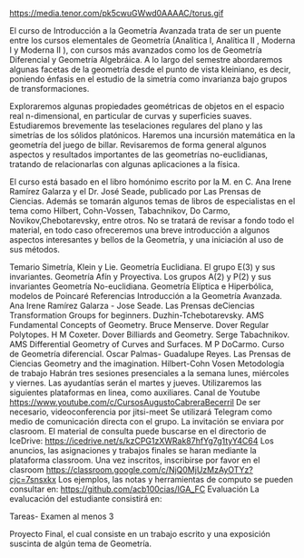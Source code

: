 
https://media.tenor.com/pk5cwuGWwd0AAAAC/torus.gif

El curso de Introducción a la Geometría Avanzada trata de ser un puente entre los cursos elementales de Geometría (Analítica I, Analítica II , Moderna I y Moderna II ), con cursos más avanzados como los de Geometría Diferencial y Geometría Algebráica. A lo largo del semestre abordaremos algunas facetas de la geometría desde el punto de vista kleiniano, es decir, poniendo énfasis en el estudio de la simetría como invarianza bajo grupos de transformaciones.

Exploraremos algunas propiedades geométricas de objetos en el espacio real n-dimensional, en particular de curvas y superficies suaves. Estudiaremos brevemente las teselaciones regulares del plano y las simetrías de los sólidos platónicos. Haremos una incursión matemática en la geometría del juego de billar. Revisaremos de forma general algunos aspectos y resultados importantes de las geometrías no-euclidianas, tratando de relacionarlas con algunas aplicaciones a la física.

El curso está basado en el libro homónimo escrito por la M. en C. Ana Irene Ramírez Galarza y el Dr. José Seade, publicado por Las Prensas de Ciencias. Además se tomarán algunos temas de libros de especialistas en el tema como Hilbert, Cohn-Vossen, Tabachnikov, Do Carmo, Novikov,Chebotarevsky, entre otros. No se tratará de revisar a fondo todo el material, en todo caso ofreceremos una breve introducción a algunos aspectos interesantes y bellos de la Geometría, y una iniciación al uso de sus métodos.

Temario
Simetría, Klein y Lie.
Geometría Euclidiana. El grupo E(3) y sus invariantes.
Geometría Afín y Proyectiva. Los grupos A(2) y P(2) y sus invariantes
Geometría No-euclidiana. Geometría Elíptica e Hiperbólica, modelos de Poincaré
Referencias
Introducción a la Geometría Avanzada. Ana Irene Ramírez Galarza - Jose Seade. Las Prensas deCiencias
Transformation Groups for beginners. Duzhin-Tchebotarevsky. AMS
Fundamental Concepts of Geometry. Bruce Menserve. Dover
Regular Polytopes. H M Coxeter. Dover
Billiards and Geometry. Serge Tabachnikov. AMS
Differential Geometry of Curves and Surfaces. M P DoCarmo.
Curso de Geometría diferencial. Oscar Palmas- Guadalupe Reyes. Las Prensas de Ciencias
Geometry and the imagination. Hilbert-Cohn Vosen
Metodología de trabajo
Habrán tres sesiones presenciales a la semana lunes, miércoles y viernes. Las ayudantías serán el martes y jueves. Utilizaremos las siguientes plataformas en linea, como auxiliares.
Canal de Youtube https://www.youtube.com/c/CursosAugustoCabreraBecerril
De ser necesario, videoconferencia por jitsi-meet
Se utilizará Telegram como medio de comunicación directa con el grupo. La invitación se enviara por clasroom.
El material de consulta puede buscarse en el directorio de IceDrive: https://icedrive.net/s/kzCPG1zXWRak87hfYg7g1tyY4C64
Los anuncios, las asignaciones y trabajos finales se haran mediante la plataforma classroom. Una vez inscritos, inscribirse por favor en el clasroom https://classroom.google.com/c/NjQ0MjUzMzAyOTYz?cjc=7snsxkx
Los ejemplos, las notas y herramientas de computo se pueden consultar en: https://github.com/acb100cias/IGA_FC
Evaluación
La evalucación del estudiante consistirá en:

Tareas- Examen al menos 3

Proyecto Final, el cual consiste en un trabajo escrito y una exposición suscinta de algún tema de Geometría.
